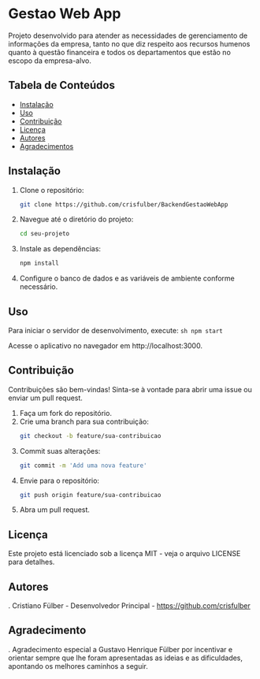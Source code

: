 # Gestao Web App

Projeto desenvolvido para atender as necessidades de gerenciamento de informações da empresa, tanto no que diz respeito aos recursos humenos quanto à questão financeira e todos os departamentos que estão no escopo da empresa-alvo.

## Tabela de Conteúdos
- [Instalação](#instalação)
- [Uso](#uso)
- [Contribuição](#contribuição)
- [Licença](#licença)
- [Autores](#autores)
- [Agradecimentos](#agradecimentos)

## Instalação

1. Clone o repositório:
    ```sh
    git clone https://github.com/crisfulber/BackendGestaoWebApp
    ```
2. Navegue até o diretório do projeto:
    ```sh
    cd seu-projeto
    ```
3. Instale as dependências:
    ```sh
    npm install
    ```
4. Configure o banco de dados e as variáveis de ambiente conforme necessário.

## Uso

Para iniciar o servidor de desenvolvimento, execute:
    ```sh
    npm start
    ```
  
  Acesse o aplicativo no navegador em http://localhost:3000.

## Contribuição

Contribuições são bem-vindas! Sinta-se à vontade para abrir uma issue ou enviar um pull request.

1. Faça um fork do repositório.
2. Crie uma branch para sua contribuição:
    ````sh
    git checkout -b feature/sua-contribuicao
    ````
3. Commit suas alterações:
    ````sh
    git commit -m 'Add uma nova feature'
    ````
4. Envie para o repositório:
    ````sh
    git push origin feature/sua-contribuicao
    ````
5. Abra um pull request.

## Licença
Este projeto está licenciado sob a licença MIT - veja o arquivo LICENSE para detalhes.

## Autores
. Cristiano Fülber - Desenvolvedor Principal - https://github.com/crisfulber

## Agradecimento
. Agradecimento especial a Gustavo Henrique Fülber por incentivar e orientar sempre que lhe foram apresentadas as ideias e as dificuldades, apontando os melhores caminhos a seguir.
